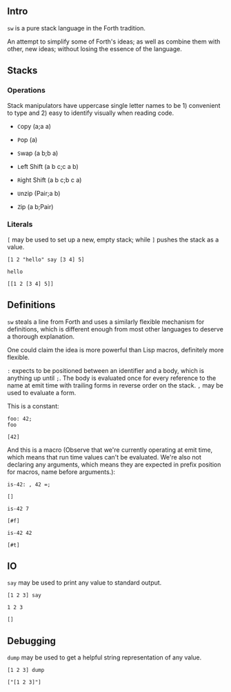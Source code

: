 ## Intro
`sw` is a pure stack language in the Forth tradition.

An attempt to simplify some of Forth's ideas; as well as combine them with other, new ideas; without losing the essence of the language.

## Stacks

### Operations
Stack manipulators have uppercase single letter names to be 1) convenient to type and 2) easy to identify visually when reading code.

- `C`opy (a;a a)
- `P`op (a)
- `S`wap (a b;b a)

- `L`eft Shift (a b c;c a b)
- `R`ight Shift (a b c;b c a)

- `U`nzip (Pair;a b)
- `Z`ip (a b;Pair)

### Literals
`[` may be used to set up a new, empty stack; while `]` pushes the stack as a value.

```
[1 2 "hello" say [3 4] 5]
```
```
hello
```
`[[1 2 [3 4] 5]]`

## Definitions

`sw` steals a line from Forth and uses a similarly flexible mechanism for definitions, which is different enough from most other languages to deserve a thorough explanation.

One could claim the idea is more powerful than Lisp macros, definitely more flexible.

`:` expects to be positioned between an identifier and a body, which is anything  up until `;`. The body is evaluated once for every reference to the name at emit time with trailing forms in reverse order on the stack. `,` may be used to evaluate a form.

This is a constant:

```
foo: 42;
foo
```
`[42]`

And this is a macro (Observe that we're currently operating at emit time, which means that run time values can't be evaluated. We're also not declaring any arguments, which means they are expected in prefix position for macros, name before arguments.):

```
is-42: , 42 =;
```
`[]`

```
is-42 7
```
`[#f]`

```
is-42 42
```
`[#t]`


## IO
`say` may be used to print any value to standard output.

```
[1 2 3] say
```
```
1 2 3
```
`[]`

## Debugging
`dump` may be used to get a helpful string representation of any value.

```
[1 2 3] dump
```
`["[1 2 3]"]`